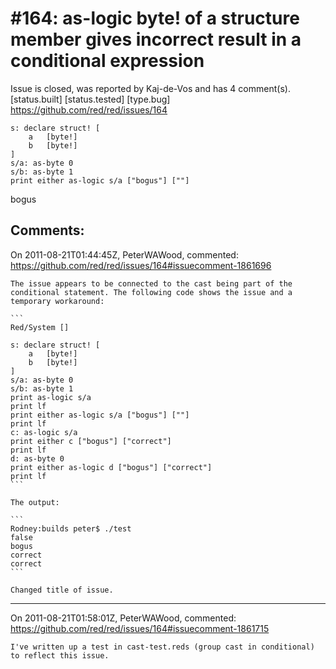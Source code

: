 
#164: as-logic byte! of a structure member gives incorrect result in a conditional expression
================================================================================
Issue is closed, was reported by Kaj-de-Vos and has 4 comment(s).
[status.built] [status.tested] [type.bug]
<https://github.com/red/red/issues/164>

```
s: declare struct! [
    a   [byte!]
    b   [byte!]
]
s/a: as-byte 0
s/b: as-byte 1
print either as-logic s/a ["bogus"] [""]
```

bogus



Comments:
--------------------------------------------------------------------------------

On 2011-08-21T01:44:45Z, PeterWAWood, commented:
<https://github.com/red/red/issues/164#issuecomment-1861696>

    The issue appears to be connected to the cast being part of the conditional statement. The following code shows the issue and a temporary workaround:
    
    ```
    Red/System []
    
    s: declare struct! [
        a   [byte!]
        b   [byte!]
    ]
    s/a: as-byte 0
    s/b: as-byte 1
    print as-logic s/a
    print lf
    print either as-logic s/a ["bogus"] [""]
    print lf
    c: as-logic s/a
    print either c ["bogus"] ["correct"]
    print lf
    d: as-byte 0
    print either as-logic d ["bogus"] ["correct"]
    print lf
    ```
    
    The output:
    
    ```
    Rodney:builds peter$ ./test
    false
    bogus
    correct
    correct
    ```
    
    Changed title of issue.

--------------------------------------------------------------------------------

On 2011-08-21T01:58:01Z, PeterWAWood, commented:
<https://github.com/red/red/issues/164#issuecomment-1861715>

    I've written up a test in cast-test.reds (group cast in conditional) to reflect this issue.

